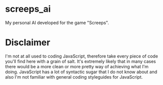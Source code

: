 # screeps_ai
My personal AI developed for the game "Screeps".

# Disclaimer

I'm not at all used to coding JavaScript, therefore take every piece of code you'll find here with a grain of salt.
It's extremely likely that in many cases there would be a more clean or more pretty way of achieving what I'm doing.
JavaScript has a lot of syntactic sugar that I do not know about and also I'm not familiar with general coding styleguides for JavaScript.